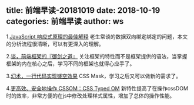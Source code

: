 title: 前端早读-20181019
date: 2018-10-19
categories: 前端早读
author: ws
---

1.[JavaScript 响应式原理的最佳解释](https://mp.weixin.qq.com/s/qeo3y8l3tGgVeA4oJbWc_g)
老生常谈的数据双向绑定绑定的问题，本文的分析流程很清晰，可以有更深入的理解。

2.[谈，前端框架的『御剑之道』](https://github.com/berwin/Blog/issues/26)
关注框架的特性而不是框架提供的语法，当掌握框架的内在核心之后，学习不同的框架也就得心应手了。

3.[幻术，一行代码实现镂空效果](https://juejin.im/post/5bc8184ee51d450e81090d94)
CSS Mask，学习之后又可以做新的需求了。

4.[更高效、安全地操作 CSSOM：CSS Typed OM](https://isnimitz.com/posts/css-typed-om-1/)
新特性提高了在操作cssDOM时的效率，非常方便的在js中修改处理样式属性，增加了总体的操作性能。






